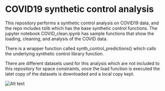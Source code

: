# COVID19 synthetic control analysis
This repository performs a synthetic control analysis on COVID19 data, and the repo includes tslib which has the base synthetic control functions. The jupyter notebook COVID_clean.ipynb has sample functions that show the loading, cleaning, and analysis of the COVID data.

There is a wrapper function called synth\_control\_predictions() which calls the underlying synthetic control library function.


There are different datasets used for this analysis which are not included to this repository for space constraints, once the load function is executed the latet copy of the datasets is downloaded and a local copy kept.

![Alt text](https://github.com/niloofarbayat/COVID19-synthetic-contro-analysis/blob/master/Data%20Hierarchy.png?raw=true "Data Hierarchy")

